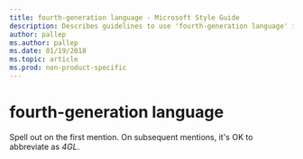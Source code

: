```yaml
---
title: fourth-generation language - Microsoft Style Guide
description: Describes guidelines to use 'fourth-generation language' in Microsoft documents. Spell out on the first mention.
author: pallep
ms.author: pallep
ms.date: 01/19/2018
ms.topic: article
ms.prod: non-product-specific
---
```


# fourth-generation language

Spell out on the first mention. On subsequent mentions, it's OK to abbreviate as *4GL*. 
